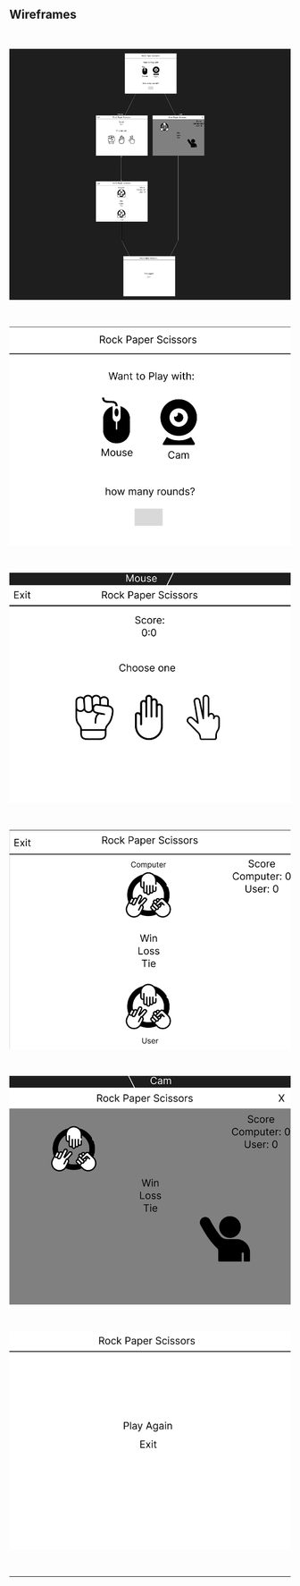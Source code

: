 ## Wireframes
<br>

![Wireframe](./Assets/1.png)

<br>


![Wireframe](./Assets/2.png)

<br>

![Wireframe](./Assets/3.png)

<br>

![Wireframe](./Assets/4.png)

<br>

![Wireframe](./Assets/5.png)

<br>

![Wireframe](./Assets/6.png)

<br>

---